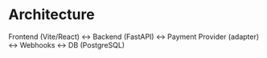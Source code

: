 # Architecture

Frontend (Vite/React) ↔ Backend (FastAPI) ↔ Payment Provider (adapter) ↔ Webhooks ↔ DB (PostgreSQL)
